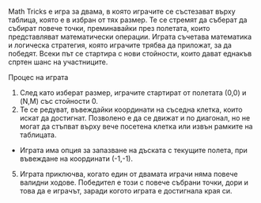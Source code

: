 
Math Tricks е игра за двама, в която играчите се състезават върху таблица, която е в избран от тях размер. 
Те се стремят да съберат да събират повече точки, преминавайки през полетата, които представляват математически операции.
Играта съчетава математика и логическа стратегия, която играчите трябва да приложат, за да победят.
Всеки път се стартира с нови стойности, които дават еднакъв спртен шанс на участниците.

Процес на играта

1. След като изберат размер, играчите стартират от полетата (0,0) и (N,M) със стойности 0.
3. Те се редуват, въвеждайки координати на съседна клетка, които искат да достигнат.
Позволено е да се движат и по диагонал, но не могат да стъпват върху вече посетена клетка или извън рамките на таблицата.
* Играта има опция за запазване на дъската с текущите полета, при въвеждане на координати (-1,-1).
5. Играта приключва, когато един от двамата играчи няма повече валидни ходове.
Победител е този с повече събрани точки, дори и това да е играчът, заради когото играта е достигнала края си.


